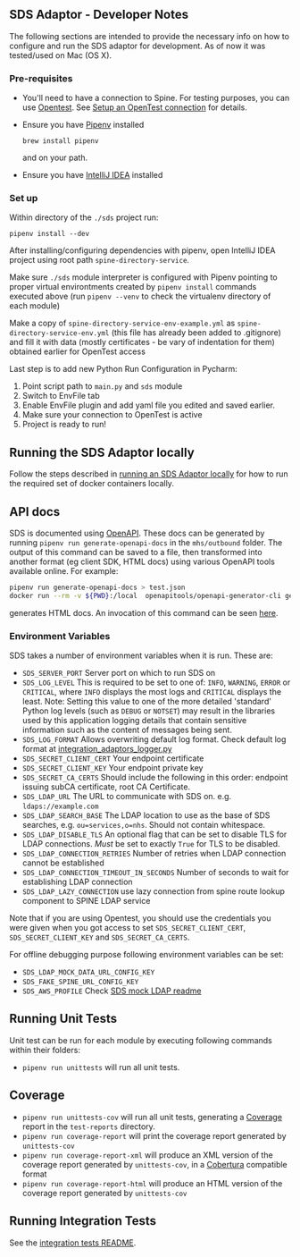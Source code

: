 ## SDS Adaptor - Developer Notes

The following sections are intended to provide the necessary info on how to configure and run the SDS adaptor for development. As of now it was tested/used on Mac (OS X).

### Pre-requisites

* You'll need to have a connection to Spine. For testing purposes, you can use [Opentest](https://nhs-digital-opentest.github.io/Welcome/index.html).
See [Setup an OpenTest connection](../setup-opentest.md) for details.

* Ensure you have [Pipenv](https://docs.pipenv.org/en/latest/) installed
  ```
  brew install pipenv
  ```
  and on your path.

* Ensure you have [IntelliJ IDEA](https://www.jetbrains.com/idea/) installed

### Set up

Within directory of the `./sds` project run:
```
pipenv install --dev
```
After installing/configuring dependencies with pipenv, open IntelliJ IDEA project using root path `spine-directory-service`.

Make sure `./sds` module interpreter is configured with Pipenv pointing to proper virtual environtments created by `pipenv install` commands executed above (run `pipenv --venv` to check the virtualenv directory of each module)

Make a copy of `spine-directory-service-env-example.yml` as `spine-directory-service-env.yml` (this file has already been added to .gitignore) and fill it with data (mostly certificates - be vary of indentation for them) obtained earlier for OpenTest access

Last step is to add new Python Run Configuration in Pycharm:
1. Point script path to `main.py` and `sds` module
2. Switch to EnvFile tab
3. Enable EnvFile plugin and add yaml file you edited and saved earlier.
4. Make sure your connection to OpenTest is active
4. Project is ready to run!

## Running the SDS Adaptor locally
Follow the steps described in
[running an SDS Adaptor locally](running-sds-adaptor-locally.md) for how to run the required set of docker containers locally.

## API docs
<!-- TODO: update to point to generator -->
SDS is documented using
[OpenAPI](https://spec.openapis.org/oas/v3.0.2). These docs can be generated by running `pipenv run generate-openapi-docs` in
the `mhs/outbound` folder. The output of this command can be saved to a file, then transformed into another format (eg client
SDK, HTML docs) using various OpenAPI tools available online. For example:

```bash
pipenv run generate-openapi-docs > test.json
docker run --rm -v ${PWD}:/local  openapitools/openapi-generator-cli generate -g html -i /local/test.json -o /local/out/html
```

generates HTML docs. An invocation of this command can be seen
[here](https://htmlpreview.github.io/?https://github.com/nhsconnect/integration-adaptors/blob/develop/mhs/outbound/openapi-docs.html).

### Environment Variables
SDS takes a number of environment variables when it is run. These are:
* `SDS_SERVER_PORT` Server port on which to run SDS on
* `SDS_LOG_LEVEL` This is required to be set to one of: `INFO`, `WARNING`, `ERROR` or `CRITICAL`, where `INFO` displays
the most logs and `CRITICAL` displays the least. Note: Setting this value to one of the more detailed 'standard' Python
log levels (such as `DEBUG` or `NOTSET`) may result in the libraries used by this application logging details that
contain sensitive information such as the content of messages being sent.
* `SDS_LOG_FORMAT` Allows overwriting default log format. Check default log format at [integration_adaptors_logger.py](sds/utilities/integration_adaptors_logger.py)
* `SDS_SECRET_CLIENT_CERT` Your endpoint certificate
* `SDS_SECRET_CLIENT_KEY` Your endpoint private key
* `SDS_SECRET_CA_CERTS` Should include the following in this order: endpoint issuing subCA certificate, root CA Certificate.
* `SDS_LDAP_URL` The URL to communicate with SDS on. e.g. `ldaps://example.com`
* `SDS_LDAP_SEARCH_BASE` The LDAP location to use as the base of SDS searches, e.g. `ou=services,o=nhs`. Should not contain whitespace.
* `SDS_LDAP_DISABLE_TLS` An optional flag that can be set to disable TLS for LDAP
connections. *Must* be set to exactly `True` for TLS to be disabled.
* `SDS_LDAP_CONNECTION_RETRIES` Number of retries when LDAP connection cannot be established
* `SDS_LDAP_CONNECTION_TIMEOUT_IN_SECONDS` Number of seconds to wait for establishing LDAP connection
* `SDS_LDAP_LAZY_CONNECTION` use lazy connection from spine route lookup component to SPINE LDAP service

Note that if you are using Opentest, you should use the credentials you were given when you got access to set `SDS_SECRET_CLIENT_CERT`, `SDS_SECRET_CLIENT_KEY` and `SDS_SECRET_CA_CERTS`.

For offline debugging purpose following environment variables can be set:
* `SDS_LDAP_MOCK_DATA_URL_CONFIG_KEY`
* `SDS_FAKE_SPINE_URL_CONFIG_KEY`
* `SDS_AWS_PROFILE`
Check [SDS mock LDAP readme](sds/sds-mock-ldap.md)

## Running Unit Tests
Unit test can be run for each module by executing following commands within their folders:
- `pipenv run unittests` will run all unit tests.

## Coverage
- `pipenv run unittests-cov` will run all unit tests, generating a [Coverage](https://coverage.readthedocs.io/) report
in the `test-reports` directory.
- `pipenv run coverage-report` will print the coverage report generated by `unittests-cov`
- `pipenv run coverage-report-xml` will produce an XML version of the coverage report generated by `unittests-cov`, in a
[Cobertura](http://cobertura.github.io/cobertura/) compatible format
- `pipenv run coverage-report-html` will produce an HTML version of the coverage report generated by `unittests-cov`

## Running Integration Tests
See the [integration tests README](../integration-tests/README.md).
